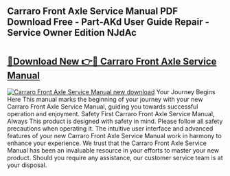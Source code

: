 ## Carraro Front Axle Service Manual PDF Download Free - Part-AKd User Guide Repair - Service Owner Edition NJdAc

# <h2><a href="http://bc61980.oget.top/?id=Carraro+Front+Axle+Service+Manual">🔗Download New 👉🔴 Carraro Front Axle Service Manual</a></h2>

[![Carraro Front Axle Service Manual new download](https://i.imgur.com/5g1atiW.png)](http://bc61980.oget.top/?id=Carraro+Front+Axle+Service+Manual)
Your Journey Begins Here This manual marks the beginning of your journey with your new Carraro Front Axle Service Manual, guiding you towards successful operation and enjoyment. Safety First Carraro Front Axle Service Manual, Always This product is designed with safety in mind. Please follow all safety precautions when operating it. The intuitive user interface and advanced features of your new Carraro Front Axle Service Manual work in harmony to enhance your experience. We trust that the Carraro Front Axle Service Manual has been an invaluable resource in your efforts to master your new product. Should you require any assistance, our customer service team is at your disposal.
